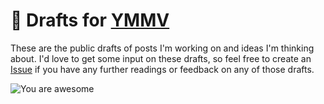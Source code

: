 # 📖 Drafts for [YMMV](https://rradczewski.github.io/ymmv/)

These are the public drafts of posts I'm working on and ideas I'm thinking about. I'd love to get some input on these drafts, so feel free to create an [Issue](https://github.com/rradczewski/ymmv/issues/1) if you have any further readings or feedback on any of those drafts.

![You are awesome](http://who-is-awesome.com/who-is-awesome.jpg)
